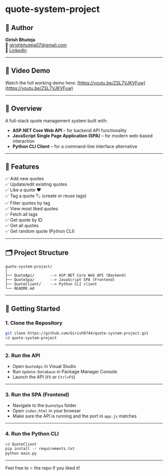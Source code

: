 # quote-system-project

## 👤 Author

**Girish Bhuteja**  
📧 [girishbhuteja07@gmail.com](mailto:girishbhuteja07@gmail.com)  
🔗 [LinkedIn](https://www.linkedin.com/in/girishbhuteja0744)  

---

## 🎥 Video Demo

Watch the full working demo here: [https://youtu.be/ZSL7VJKVFuw](https://youtu.be/ZSL7VJKVFuw)

---

## 📌 Overview

A full-stack quote management system built with:

- **ASP.NET Core Web API** – for backend API functionality  
- **JavaScript Single Page Application (SPA)** – for modern web-based interaction  
- **Python CLI Client** – for a command-line interface alternative

---

## 🔧 Features

✅ Add new quotes  
✅ Update/edit existing quotes  
✅ Like a quote ❤️  
✅ Tag a quote 🏷️ (create or reuse tags)  
✅ Filter quotes by tag  
✅ View most liked quotes  
✅ Fetch all tags  
✅ Get quote by ID  
✅ Get all quotes  
✅ Get random quote (Python CLI)  

---

## 🗂️ Project Structure

```
quote-system-project/
│
├── QuoteApi/       --> ASP.NET Core Web API (Backend)
├── QuoteSpa/       --> JavaScript SPA (Frontend)
├── QuoteClient/    --> Python CLI client
└── README.md
```

---

## 🚀 Getting Started

### 1. Clone the Repository

```bash
git clone https://github.com/Girish0744/quote-system-project.git
cd quote-system-project
```

---

### 2. Run the API

- Open `QuoteApi` in Visual Studio
- Run `Update-Database` in Package Manager Console
- Launch the API (`F5` or `Ctrl+F5`)

---

### 3. Run the SPA (Frontend)

- Navigate to the `QuoteSpa` folder
- Open `index.html` in your browser
- Make sure the API is running and the port in `app.js` matches

---

### 4. Run the Python CLI

```bash
cd QuoteClient
pip install -r requirements.txt
python main.py
```

---

Feel free to ⭐ the repo if you liked it!
